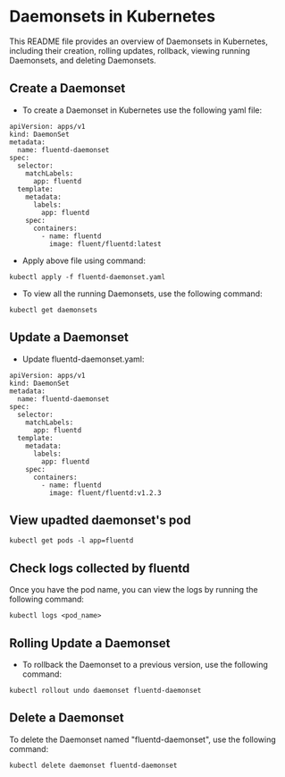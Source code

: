# Daemonsets in Kubernetes
This README file provides an overview of Daemonsets in Kubernetes, including their creation, rolling updates, rollback, viewing running Daemonsets, and deleting Daemonsets.

## Create a Daemonset
- To create a Daemonset in Kubernetes use the following yaml file: 
```
apiVersion: apps/v1
kind: DaemonSet
metadata:
  name: fluentd-daemonset
spec:
  selector:
    matchLabels:
      app: fluentd
  template:
    metadata:
      labels:
        app: fluentd
    spec:
      containers:
        - name: fluentd
          image: fluent/fluentd:latest
```
- Apply above file using command: 
```
kubectl apply -f fluentd-daemonset.yaml
```

- To view all the running Daemonsets, use the following command:
```
kubectl get daemonsets
```

## Update a Daemonset
- Update fluentd-daemonset.yaml:
```
apiVersion: apps/v1
kind: DaemonSet
metadata:
  name: fluentd-daemonset
spec:
  selector:
    matchLabels:
      app: fluentd
  template:
    metadata:
      labels:
        app: fluentd
    spec:
      containers:
        - name: fluentd
          image: fluent/fluentd:v1.2.3
```

## View upadted daemonset's pod
```
kubectl get pods -l app=fluentd
```

## Check logs collected by fluentd
Once you have the pod name, you can view the logs by running the following command:
```
kubectl logs <pod_name>
```

## Rolling Update a Daemonset
- To rollback the Daemonset to a previous version, use the following command:
```
kubectl rollout undo daemonset fluentd-daemonset
```

## Delete a Daemonset
To delete the Daemonset named "fluentd-daemonset", use the following command:
```
kubectl delete daemonset fluentd-daemonset
```

